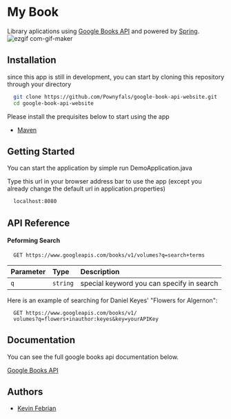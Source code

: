 
# My Book

Library aplications using [Google Books API](https://developers.google.com/books) and powered by [Spring](https://spring.io/).
![ezgif com-gif-maker](https://user-images.githubusercontent.com/38776020/181439493-a5b8589d-171c-49c3-8ea2-85836f3ea536.gif)



## Installation
since this app is still in development, you can start by cloning this repository through your directory

```bash
  git clone https://github.com/Pownyfals/google-book-api-website.git
  cd google-book-api-website
```

Please install the prequisites below to start using the app
 - [Maven](https://maven.apache.org/install.html)


## Getting Started

You can start the application by simple run DemoApplication.java


Type this url in your browser address bar to use the app 
(except you already change the default url in application.properties)

```bash
  localhost:8080
```



## API Reference

#### Peforming Search

```http
  GET https://www.googleapis.com/books/v1/volumes?q=search+terms
```

| Parameter | Type     | Description                |
| :-------- | :------- | :------------------------- |
| `q` | `string` | special keyword you can specify in search |

Here is an example of searching for Daniel Keyes' "Flowers for Algernon":
```http
  GET https://www.googleapis.com/books/v1/
  volumes?q=flowers+inauthor:keyes&key=yourAPIKey
```




## Documentation
You can see the full google books api documentation below.

[Google Books API](https://developers.google.com/books/docs/v1/using)


## Authors

- [Kevin Febrian](https://github.com/Pownyfals)

